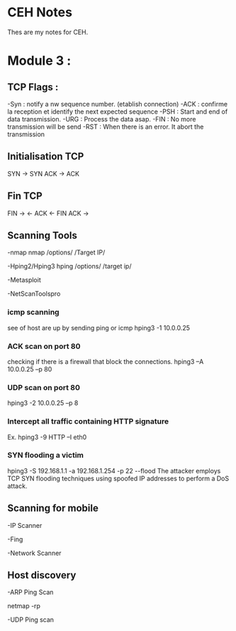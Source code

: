 # CEH Notes

Thes are my notes for CEH.

# Module 3 : 

## TCP Flags :

-Syn :  notify a nw sequence number. (etablish connection)
-ACK : confirme la reception et identify the next expected sequence
-PSH : Start and end of data transmission.
-URG : Process the data asap.
-FIN : No more transmission will be send 
-RST : When there is an error. It abort the transmission

## Initialisation TCP
SYN -> SYN ACK -> ACK 

## Fin TCP 

FIN -> 
<- ACK
<- FIN
ACK ->

## Scanning Tools

-nmap
nmap /options/  /Target IP/

-Hping2/Hping3 
hping /options/ /target ip/

-Metasploit

-NetScanToolspro



### icmp scanning 
see of host are up by sending ping or icmp
hping3 -1 10.0.0.25 

### ACK scan on port 80
checking if there is a firewall that block the connections.
hping3 –A 10.0.0.25 –p 80

### UDP scan on port 80 

hping3 -2 10.0.0.25 –p 8

### Intercept all traffic containing HTTP signature

Ex. hping3 -9 HTTP –I eth0

### SYN flooding a victim 

hping3 -S 192.168.1.1 -a 192.168.1.254 -p 22 --flood 
The attacker employs TCP SYN flooding techniques using spoofed IP addresses to perform a DoS attack.

## Scanning for mobile

-IP Scanner

-Fing 

-Network Scanner

## Host discovery 

-ARP Ping Scan 

netmap -rp 

-UDP Ping scan
